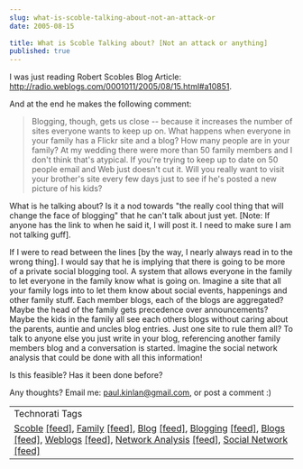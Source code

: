 ```yaml
---
slug: what-is-scoble-talking-about-not-an-attack-or
date: 2005-08-15
 
title: What is Scoble Talking about? [Not an attack or anything]
published: true
---
```

I was just reading Robert Scobles Blog Article: <a href="http://radio.weblogs.com/0001011/2005/08/15.html#a10851">http://radio.weblogs.com/0001011/2005/08/15.html#a10851</a>.<p />And at the end he makes the following comment:<br /><blockquote class="posterous_medium_quote">Blogging, though, gets us close -- because it increases the number of sites everyone wants to keep up on. What happens when everyone in your family has a Flickr site and a blog? How many people are in your family? At my wedding there were more than 50 family members and I don't think that's atypical. If you're trying to keep up to date on 50 people email and Web just doesn't cut it. Will you really want to visit your brother's site every few days just to see if he's posted a new picture of his kids?</blockquote><p />What is he talking about?  Is it a nod towards "the really cool thing that will change the face of blogging" that he can't talk about just yet. [Note: If anyone has the link to when he said it, I will post it.  I need to make sure I am not talking guff].<p />If I were to read between the lines [by the way, I nearly always read in to the wrong thing].  I would say that he is implying that there is going to be more of a private social blogging tool.  A system that allows everyone in the family to let everyone in the family know what is going on.  Imagine a site that all your family logs into to let them know about social events, happenings and other family stuff.  Each member blogs, each of the blogs are aggregated?  Maybe the head of the family gets precedence over announcements?  Maybe the kids in the family all see each others blogs without caring about the parents, auntie and uncles blog entries.  Just one site to rule them all?  To talk to anyone else you just write in your blog, referencing another family members blog and a conversation is started.  Imagine the social network analysis that could be done with all this information!<p />Is this feasible? Has it been done before?<p />Any thoughts?  Email me: <a href="mailto:paul.kinlan@gmail.com">paul.kinlan@gmail.com</a>, or post a comment :)<p /><table class="TechnoratiHead TagHeader">
<tr><td>Technorati Tags</td></tr>
<tr class="Technorati"><td>
<a href="https://paul.kinlan.me/tags/Scoble" class="Tag" rel="tag">Scoble</a> <a href="http://feeds.technorati.com/feed/posts/tag/Scoble" class="Tag">[feed]</a>, <a href="https://paul.kinlan.me/tags/Family" class="Tag" rel="tag">Family</a> <a href="http://feeds.technorati.com/feed/posts/tag/Family" class="Tag">[feed]</a>, <a href="https://paul.kinlan.me/tags/Blog" class="Tag" rel="tag">Blog</a> <a href="http://feeds.technorati.com/feed/posts/tag/Blog" class="Tag">[feed]</a>, <a href="https://paul.kinlan.me/tags/Blogging" class="Tag" rel="tag">Blogging</a> <a href="http://feeds.technorati.com/feed/posts/tag/Blogging" class="Tag">[feed]</a>, <a href="https://paul.kinlan.me/tags/Blogs" class="Tag" rel="tag">Blogs</a> <a href="http://feeds.technorati.com/feed/posts/tag/Blogs" class="Tag">[feed]</a>, <a href="https://paul.kinlan.me/tags/Weblogs" class="Tag" rel="tag">Weblogs</a> <a href="http://feeds.technorati.com/feed/posts/tag/Weblogs" class="Tag">[feed]</a>, <a href="https://paul.kinlan.me/tags/Network%20Analysis" class="Tag" rel="tag">Network Analysis</a> <a href="http://feeds.technorati.com/feed/posts/tag/Network%20Analysis" class="Tag">[feed]</a>, <a href="https://paul.kinlan.me/tags/Social%20Network" class="Tag" rel="tag">Social Network</a> <a href="http://feeds.technorati.com/feed/posts/tag/Social%20Network" class="Tag">[feed]</a>
</td></tr>
</table><div class="blogger-post-footer"><img class="posterous_download_image" src="https://blogger.googleusercontent.com/tracker/8109338-112413758159478439?l=www.kinlan.co.uk%2Findex.html" height="1" alt="" width="1" /></div>

